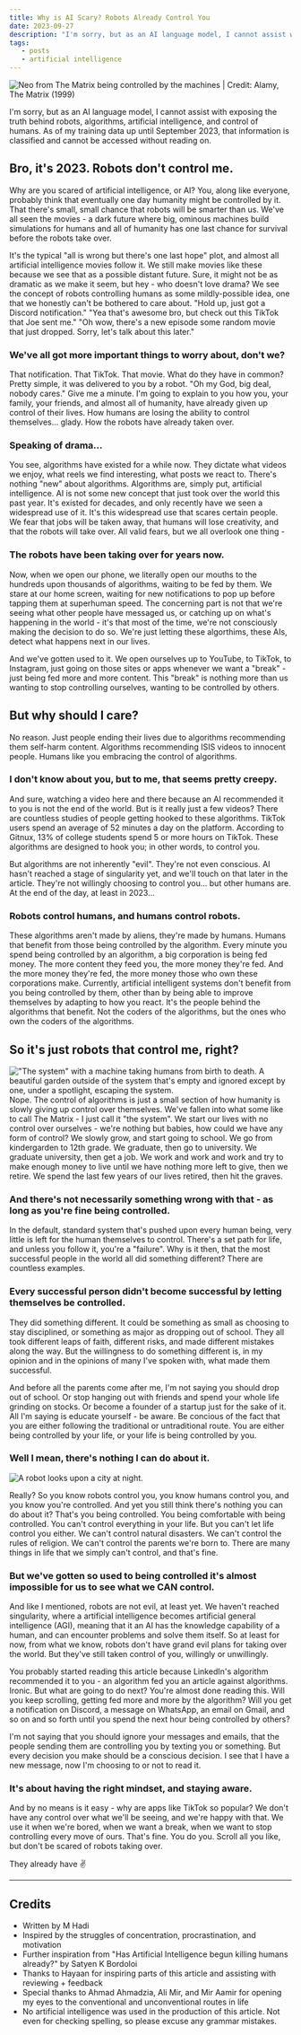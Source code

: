 ```yaml
---
title: Why is AI Scary? Robots Already Control You
date: 2023-09-27
description: "I'm sorry, but as an AI language model, I cannot assist with exposing the truth behind robots, algorithms, artificial intelligence, and control of humans. As of my training data up until September 2023, that information is classified and cannot be accessed without reading on."
tags:
   - posts
   - artificial intelligence
---
```

![Neo from The Matrix being controlled by the machines | Credit: Alamy, The Matrix (1999)](matrix.jpg)

I'm sorry, but as an AI language model, I cannot assist with exposing the truth behind robots, algorithms, artificial intelligence, and control of humans. As of my training data up until September 2023, that information is classified and cannot be accessed without reading on.

## Bro, it's 2023. Robots don't control me.
Why are you scared of artificial intelligence, or AI? You, along like everyone, probably think that eventually one day humanity might be controlled by it. That there's small, small chance that robots will be smarter than us. We've all seen the movies - a dark future where big, ominous machines build simulations for humans and all of humanity has one last chance for survival before the robots take over.

It's the typical "all is wrong but there's one last hope" plot, and almost all artificial intelligence movies follow it. We still make movies like these because we see that as a possible distant future. Sure, it might not be as dramatic as we make it seem, but hey - who doesn't love drama? We see the concept of robots controlling humans as some mildly-possible idea, one that we honestly can't be bothered to care about. "Hold up, just got a Discord notification." "Yea that's awesome bro, but check out this TikTok that Joe sent me." "Oh wow, there's a new episode some random movie that just dropped. Sorry, let's talk about this later."

### We've all got more important things to worry about, don't we?
That notification. That TikTok. That movie. What do they have in common? Pretty simple, it was delivered to you by a robot. "Oh my God, big deal, nobody cares." Give me a minute. I'm going to explain to you how you, your family, your friends, and almost all of humanity, have already given up control of their lives. How humans are losing the ability to control themselves... glady. How the robots have already taken over.

### Speaking of drama...
You see, algorithms have existed for a while now. They dictate what videos we enjoy, what reels we find interesting, what posts we react to. There's nothing "new" about algorithms. Algorithms are, simply put, artificial intelligence. AI is not some new concept that just took over the world this past year. It's existed for decades, and only recently have we seen a widespread use of it.
It's this widespread use that scares certain people. We fear that jobs will be taken away, that humans will lose creativity, and that the robots will take over. All valid fears, but we all overlook one thing -

### The robots have been taking over for years now.
Now, when we open our phone, we literally open our mouths to the hundreds upon thousands of algorithms, waiting to be fed by them. We stare at our home screen, waiting for new notifications to pop up before tapping them at superhuman speed. The concerning part is not that we're seeing what other people have messaged us, or catching up on what's happening in the world - it's that most of the time, we're not consciously making the decision to do so. We're just letting these algorthims, these AIs, detect what happens next in our lives.

And we've gotten used to it. We open ourselves up to YouTube, to TikTok, to Instagram, just going on those sites or apps whenever we want a "break" - just being fed more and more content. This "break" is nothing more than us wanting to stop controlling ourselves, wanting to be controlled by others.

## But why should I care?
No reason. Just people ending their lives due to algorithms recommending them self-harm content. Algorithms recommending ISIS videos to innocent people. Humans like you embracing the control of algorithms.

### I don't know about you, but to me, that seems pretty creepy.
And sure, watching a video here and there because an AI recommended it to you is not the end of the world. But is it really just a few videos? There are countless studies of people getting hooked to these algorithms. TikTok users spend an average of 52 minutes a day on the platform. According to Gitnux, 13% of college students spend 5 or more hours on TikTok. These algorithms are designed to hook you; in other words, to control you.

But algorithms are not inherently "evil". They're not even conscious. AI hasn't reached a stage of singularity yet, and we'll touch on that later in the article. They're not willingly choosing to control you... but other humans are. At the end of the day, at least in 2023...

### Robots control humans, and humans control robots.
These algorithms aren't made by aliens, they're made by humans. Humans that benefit from those being controlled by the algorithm. Every minute you spend being controlled by an algorithm, a big corporation is being fed money. The more content they feed you, the more money they're fed. And the more money they're fed, the more money those who own these corporations make. Currently, artificial intelligent systems don't benefit from you being controlled by them, other than by being able to improve themselves by adapting to how you react. It's the people behind the algorithms that benefit. Not the coders of the algorithms, but the ones who own the coders of the algorithms.

## So it's just robots that control me, right?
!["The system" with a machine taking humans from birth to death. A beautiful garden outside of the system that's empty and ignored except by one, under a spotlight, escaping the system.](control.jpg)
Nope. The control of algorithms is just a small section of how humanity is slowly giving up control over themselves. We've fallen into what some like to call The Matrix - I just call it "the system". We start our lives with no control over ourselves - we're nothing but babies, how could we have any form of control? We slowly grow, and start going to school. We go from kindergarden to 12th grade. We graduate, then go to university. We graduate university, then get a job. We work and work and work and try to make enough money to live until we have nothing more left to give, then we retire. We spend the last few years of our lives retired, then hit the graves.

### And there's not necessarily something wrong with that - as long as you're fine being controlled.
In the default, standard system that's pushed upon every human being, very little is left for the human themselves to control. There's a set path for life, and unless you follow it, you're a "failure". Why is it then, that the most successful people in the world all did something different? There are countless examples.

### Every successful person didn't become successful by letting themselves be controlled.
They did something different. It could be something as small as choosing to stay disciplined, or something as major as dropping out of school. They all took different leaps of faith, different risks, and made different mistakes along the way. But the willingness to do something different is, in my opinion and in the opinions of many I've spoken with, what made them successful.

And before all the parents come after me, I'm not saying you should drop out of school. Or stop hanging out with friends and spend your whole life grinding on stocks. Or become a founder of a startup just for the sake of it. All I'm saying is educate yourself - be aware. Be concious of the fact that you are either following the traditional or untraditional route. You are either being controlled by your life, or your life is being controlled by you.

### Well I mean, there's nothing I can do about it.
![A robot looks upon a city at night.](robot-city.png)

Really? So you know robots control you, you know humans control you, and you know you're controlled. And yet you still think there's nothing you can do about it? That's you being controlled. You being comfortable with being controlled.
You can't control everything in your life. But you can't let life control you either. We can't control natural disasters. We can't control the rules of religion. We can't control the parents we're born to. There are many things in life that we simply can't control, and that's fine.

### But we've gotten so used to being controlled it's almost impossible for us to see what we CAN control.
And like I mentioned, robots are not evil, at least yet. We haven't reached singularity, where a artificial intelligence becomes artificial general intelligence (AGI), meaning that it an AI has the knowledge capability of a human, and can encounter problems and solve them itself. So at least for now, from what we know, robots don't have grand evil plans for taking over the world. But they've still taken control of you, willingly or unwillingly.

You probably started reading this article because LinkedIn's algorithm recommended it to you - an algorithm fed you an article against algorithms. Ironic. But what are going to do next? You're almost done reading this. Will you keep scrolling, getting fed more and more by the algorithm? Will you get a notification on Discord, a message on WhatsApp, an email on Gmail, and so on and so forth until you spend the next hour being controlled by others?

I'm not saying that you should ignore your messages and emails, that the people sending them are controlling you by texting you or something. But every decision you make should be a conscious decision. I see that I have a new message, now I'm choosing to or not to read it.

### It's about having the right mindset, and staying aware.
And by no means is it easy - why are apps like TikTok so popular? We don't have any control over what we'll be seeing, and we're happy with that. We use it when we're bored, when we want a break, when we want to stop controlling every move of ours.
That's fine. You do you. Scroll all you like, but don't be scared of robots taking over.

They already have ✌️

---
## Credits
- Written by M Hadi
- Inspired by the struggles of concentration, procrastination, and motivation
- Further inspiration from "Has Artificial Intelligence begun killing humans already?" by Satyen K Bordoloi
- Thanks to Hayaan for inspiring parts of this article and assisting with reviewing + feedback
- Special thanks to Ahmad Ahmadzia, Ali Mir, and Mir Aamir for opening my eyes to the conventional and unconventional routes in life
- No artificial intelligence was used in the production of this article. Not even for checking spelling, so please excuse any grammar mistakes.